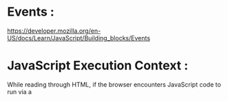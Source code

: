 # Events :
https://developer.mozilla.org/en-US/docs/Learn/JavaScript/Building_blocks/Events


# JavaScript Execution Context :

While reading through HTML, if the browser encounters JavaScript code to run via a <script> tag or an attribute that contains JavaScript code like onClick, it sends it to its JavaScript engine.

The browser's JavaScript engine then creates a special environment to handle the transformation and execution of this JavaScript code. This environment is known as the "Execution Context".

The Execution Context contains the code that's currently running, and everything that aids in its execution.

During the Execution Context run-time, the specific code gets parsed by a parser, the variables and functions are stored in memory, executable byte-code gets generated, and the code gets executed

There are two kinds of Execution Context in JavaScript:

---- Global Execution Context (GEC) -------

Whenever the JavaScript engine receives a script file, it first creates a default Execution Context known as the Global Execution Context (GEC).

The GEC is the base/default Execution Context where all JavaScript code that is not inside of a function gets executed.

For every JavaScript file, there can only be one GEC.

---- Function Execution Context (FEC) ----------

whenever a function is called, the JavaScript engine creates a different type of Execution Context known as a Function Execution Context (FEC) within the GEC to evaluate and execute the code within that function.

Since every function call gets its own FEC, there can be more than one FEC in the run-time of a script.

# Async javascript
<img width="902" alt="image" src="https://github.com/user-attachments/assets/c77c704e-3e00-4193-bfb9-7a154f6d649d">

# Promises

https://developer.mozilla.org/en-US/docs/Web/JavaScript/Reference/Global_Objects/Promise

# Fetch()

https://developer.mozilla.org/en-US/docs/Web/API/Fetch_API/Using_Fetch

The fetch() function will reject the promise on some errors, but not if the server responds with an error status like 404: so we also check the response status and throw if it is not OK.

# Closure 

https://developer.mozilla.org/en-US/docs/Web/JavaScript/Closures

A closure is the combination of a function bundled together (enclosed) with references to its surrounding state (the lexical environment). In other words, a closure gives a function access to its outer scope. In JavaScript, closures are created every time a function is created, at function creation time.
